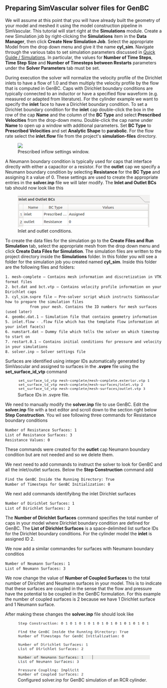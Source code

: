 ## Preparing SimVascular solver files for GenBC

We will assume at this point that you will have already built the geometry of your model and meshed it using the model construction 
pipeline in SimVascular. This tutorial will start right at the **Simulations** module. Create a new Simulation job by right-clicking 
the **Simulations** item in the **Data Manager**, then click **Create New Simulation Job**. Select the appropriate Model from the 
drop down menu and give it the name **cyl_sim**. Navigate through the various tabs to set simulation parameters discussed 
in <a href="http://simvascular.github.io/docsQuickGuide.html#simulation"> Quick Guide / Simulations</a>. In particular, the values for 
**Number of Time Steps**, **Time Step Size** and **Number of Timesteps between Restarts** parameters under the **Solver Parameters** 
tab must be set.

During execution the solver will normalize the velocity profile of the Dirichlet inlets to have a flow of 1.0 and then multiply 
the velocity profile by the flow that is computed in GenBC. Caps with Dirichlet boundary conditions are typically connected to 
an inductor or have a specified flow waveform (e.g. measured or adapted from literature). For the cylinder example we want to specify the 
**inlet** face to have a Dirichlet boundary condition. To set a Dirichlet boundary condition for the **inlet** cap double-click the 
box in the row of the cap **Name** and the column of the **BC Type** and select **Prescribed Velocities** from the drop-down menu. 
Double-click the cap name under **Name** to open up a window with additional parameters. Set **BC Type** to 
**Prescribed Velocities** and set **Analytic Shape** to **parabolic**. For the flow rate select the **inlet.flow** file from the 
project's **simulation-files** directory. 

<figure>
  <img class="svImg svImgMd" src="documentation/genbc/imgs/velocities_window.png">
  <figcaption class="svCaption" >Prescribed inflow settings window.</figcaption>
</figure>

A Neumann boundary condition is typically used for caps that interface directly with either a capacitor or a resistor. 
For the **outlet** cap we specify a Neumann boundary condition by selecting **Resistance** for the **BC Type** and assigning it 
a value of 0. These settings are used to create the appropriate entries in the **solver.inp** file we will later modify. 
The **Inlet and Outlet BCs** tab should now look like this

<figure>
  <img class="svImg svImgMd" src="documentation/genbc/imgs/inlet_and_outlet_bcs.png">
  <figcaption class="svCaption" >Inlet and outlet conditions.</figcaption>
</figure>

To create the data files for the simulation go to the **Create Files and Run Simulation** tab, select the appropriate mesh from 
the drop down menu and click **Create Data Files for Simulation**. The simulation files are written to the project directory inside 
the **Simulations** folder. In this folder you will see a folder for the simulation job you created named **cyl_sim**. Inside this 
folder are the following files and folders:

	1. mesh-complete – Contains mesh information and discretization in VTK format files
	2. bct.dat and bct.vtp – Contains velocity profile information on your Dirichlet caps
	3. cyl_sim.svpre file – Pre-solver script which instructs SimVascular how to prepare the simulation files
               from your mesh. Contains the ID numbers for mesh surfaces (used later)
	4. geombc.dat.1 – Simulation file that contains geometry information
	5. inlet.flow - .flow file which has the template flow information at your inlet face(s)
	6. numstart.dat – Dummy file which tells the solver on which timestep to start on
	7. restart.0.1 – Contains initial conditions for pressure and velocity in your simulations
	8. solver.inp – Solver settings file

Surfaces are identified using integer IDs automatically generated by SimVascular and assigned to surfaces in 
the **.svpre** file using the **set\_surface\_id\_vtp** command  

<figure>
  <img class="svImg svImgMd" src="documentation/genbc/imgs/surface_ids.png">
  <figcaption class="svCaption" >Surface IDs in .svpre file.</figcaption>
</figure>

We need to manually modify the **solver.inp** file to use GenBC. Edit the **solver.inp** file with a text editor and scroll down to 
the section right below **Step Construction**. You wil see following three commands for Resistance boundary conditions

	Number of Resistance Surfaces: 1
	List of Resistance Surfaces: 3
	Resistance Values: 0

These commands were created for the **outlet** cap Neumann boundary condition but are not needed and so we delete them.

We next need to add commands to instruct the solver to look for GenBC and all the inlet/outlet surfaces. Below the **Step Construction** 
command add 

	Find the GenBC Inside the Running Directory: True
	Number of Timesteps for GenBC Initialization: 0

We next add commands identifyibng the inlet Dirichlet surfaces

	Number of Dirichlet Surfaces: 1
	List of Dirichlet Surfaces: 2

The **Number of Dirichlet Surfaces** command specifies the total number of caps in your model where Dirichlet boundary condition are 
defined for GenBC. The **List of Dirichlet Surfaces** is a space-delimited list surface IDs for the Dirichlet boundary conditions.
For the cylinder model the **inlet** is assigned ID 2. 

We now add a similar commandes for surfaces with Neumann boundary conditios 

	Number of Neumann Surfaces: 1    
	List of Neumann Surfaces: 3 

We now change the value of **Number of Coupled Surfaces** to the total number of Dirichlet and Neumann surfaces in your model. 
This is to indicate that these surfaces are coupled in the sense that the flow and pressure have the potential to be coupled in 
the GenBC formulation. For this example the number of coupled surfaces is 2 because we have 1 Dirichlet surface and 1 Neumann surface.

After making these changes the **solver.inp** file should look like

<figure>
  <img class="svImg svImgMd" src="documentation/genbc/imgs/solver_lines.png">
  <figcaption class="svCaption" >Configured solver.inp for GenBC simulation of an RCR cylinder.</figcaption>
</figure>
